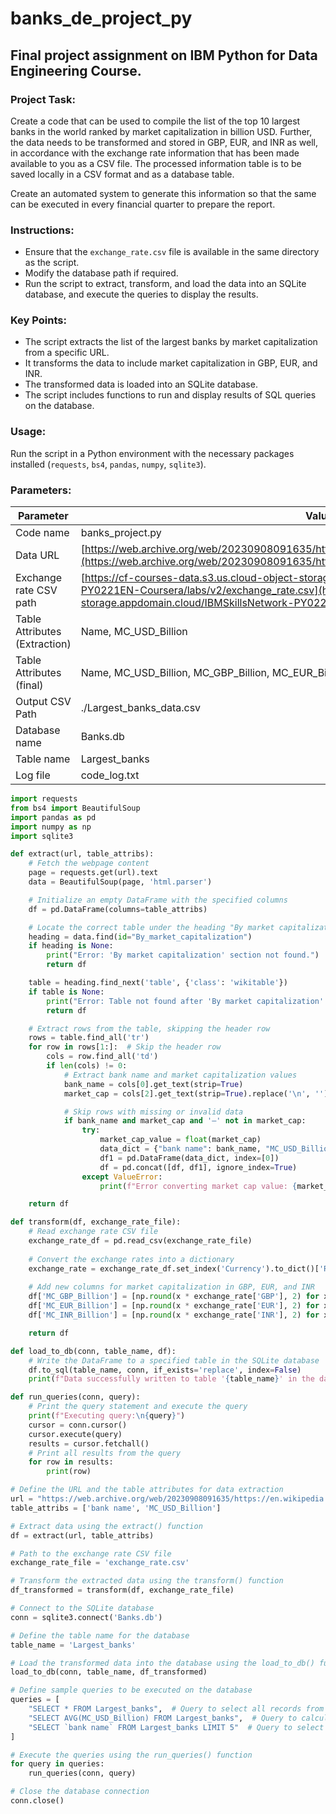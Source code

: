 # banks_de_project_py
## Final project assignment on IBM Python for Data Engineering Course.

### Project Task:
Create a code that can be used to compile the list of the top 10 largest banks in the world ranked by market capitalization in billion USD. Further, the data needs to be transformed and stored in GBP, EUR, and INR as well, in accordance with the exchange rate information that has been made available to you as a CSV file. The processed information table is to be saved locally in a CSV format and as a database table.

Create an automated system to generate this information so that the same can be executed in every financial quarter to prepare the report.

### Instructions:
- Ensure that the `exchange_rate.csv` file is available in the same directory as the script.
- Modify the database path if required.
- Run the script to extract, transform, and load the data into an SQLite database, and execute the queries to display the results.

### Key Points:
- The script extracts the list of the largest banks by market capitalization from a specific URL.
- It transforms the data to include market capitalization in GBP, EUR, and INR.
- The transformed data is loaded into an SQLite database.
- The script includes functions to run and display results of SQL queries on the database.

### Usage:
Run the script in a Python environment with the necessary packages installed (`requests`, `bs4`, `pandas`, `numpy`, `sqlite3`).

### Parameters:

| Parameter                     | Value                                                                                                                  |
|-------------------------------|------------------------------------------------------------------------------------------------------------------------|
| Code name                     | banks_project.py                                                                                                        |
| Data URL                      | [https://web.archive.org/web/20230908091635/https://en.wikipedia.org/wiki/List_of_largest_banks](https://web.archive.org/web/20230908091635/https://en.wikipedia.org/wiki/List_of_largest_banks) |
| Exchange rate CSV path        | [https://cf-courses-data.s3.us.cloud-object-storage.appdomain.cloud/IBMSkillsNetwork-PY0221EN-Coursera/labs/v2/exchange_rate.csv](https://cf-courses-data.s3.us.cloud-object-storage.appdomain.cloud/IBMSkillsNetwork-PY0221EN-Coursera/labs/v2/exchange_rate.csv) |
| Table Attributes (Extraction) | Name, MC_USD_Billion                                                                                                    |
| Table Attributes (final)      | Name, MC_USD_Billion, MC_GBP_Billion, MC_EUR_Billion, MC_INR_Billion                                                    |
| Output CSV Path               | ./Largest_banks_data.csv                                                                                                |
| Database name                 | Banks.db                                                                                                                |
| Table name                    | Largest_banks                                                                                                           |
| Log file                      | code_log.txt                                                                                                            |


```python
import requests
from bs4 import BeautifulSoup
import pandas as pd
import numpy as np
import sqlite3

def extract(url, table_attribs):
    # Fetch the webpage content
    page = requests.get(url).text
    data = BeautifulSoup(page, 'html.parser')

    # Initialize an empty DataFrame with the specified columns
    df = pd.DataFrame(columns=table_attribs)

    # Locate the correct table under the heading "By market capitalization"
    heading = data.find(id="By_market_capitalization")
    if heading is None:
        print("Error: 'By market capitalization' section not found.")
        return df

    table = heading.find_next('table', {'class': 'wikitable'})
    if table is None:
        print("Error: Table not found after 'By market capitalization' heading.")
        return df

    # Extract rows from the table, skipping the header row
    rows = table.find_all('tr')
    for row in rows[1:]:  # Skip the header row
        cols = row.find_all('td')
        if len(cols) != 0:
            # Extract bank name and market capitalization values
            bank_name = cols[0].get_text(strip=True)
            market_cap = cols[2].get_text(strip=True).replace('\n', '')

            # Skip rows with missing or invalid data
            if bank_name and market_cap and '—' not in market_cap:
                try:
                    market_cap_value = float(market_cap)
                    data_dict = {"bank name": bank_name, "MC_USD_Billion": market_cap_value}
                    df1 = pd.DataFrame(data_dict, index=[0])
                    df = pd.concat([df, df1], ignore_index=True)
                except ValueError:
                    print(f"Error converting market cap value: {market_cap}")

    return df

def transform(df, exchange_rate_file):
    # Read exchange rate CSV file
    exchange_rate_df = pd.read_csv(exchange_rate_file)
    
    # Convert the exchange rates into a dictionary
    exchange_rate = exchange_rate_df.set_index('Currency').to_dict()['Rate']
    
    # Add new columns for market capitalization in GBP, EUR, and INR
    df['MC_GBP_Billion'] = [np.round(x * exchange_rate['GBP'], 2) for x in df['MC_USD_Billion']]
    df['MC_EUR_Billion'] = [np.round(x * exchange_rate['EUR'], 2) for x in df['MC_USD_Billion']]
    df['MC_INR_Billion'] = [np.round(x * exchange_rate['INR'], 2) for x in df['MC_USD_Billion']]

    return df

def load_to_db(conn, table_name, df):
    # Write the DataFrame to a specified table in the SQLite database
    df.to_sql(table_name, conn, if_exists='replace', index=False)
    print(f"Data successfully written to table '{table_name}' in the database.")

def run_queries(conn, query):
    # Print the query statement and execute the query
    print(f"Executing query:\n{query}")
    cursor = conn.cursor()
    cursor.execute(query)
    results = cursor.fetchall()
    # Print all results from the query
    for row in results:
        print(row)

# Define the URL and the table attributes for data extraction
url = "https://web.archive.org/web/20230908091635/https://en.wikipedia.org/wiki/List_of_largest_banks"
table_attribs = ['bank name', 'MC_USD_Billion']

# Extract data using the extract() function
df = extract(url, table_attribs)

# Path to the exchange rate CSV file
exchange_rate_file = 'exchange_rate.csv'

# Transform the extracted data using the transform() function
df_transformed = transform(df, exchange_rate_file)

# Connect to the SQLite database
conn = sqlite3.connect('Banks.db')

# Define the table name for the database
table_name = 'Largest_banks'

# Load the transformed data into the database using the load_to_db() function
load_to_db(conn, table_name, df_transformed)

# Define sample queries to be executed on the database
queries = [
    "SELECT * FROM Largest_banks",  # Query to select all records from the table
    "SELECT AVG(MC_USD_Billion) FROM Largest_banks",  # Query to calculate the average market capitalization in USD
    "SELECT `bank name` FROM Largest_banks LIMIT 5"  # Query to select the names of the top 5 banks
]

# Execute the queries using the run_queries() function
for query in queries:
    run_queries(conn, query)

# Close the database connection
conn.close()
